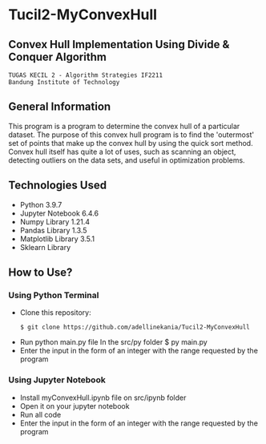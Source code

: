 # Tucil2-MyConvexHull

## Convex Hull Implementation Using Divide & Conquer Algorithm

```
TUGAS KECIL 2 - Algorithm Strategies IF2211
Bandung Institute of Technology
```

## General Information

This program is a program to determine the convex hull of a particular dataset. The purpose of this convex hull program is to find the 'outermost' set of points that make up the convex hull by using the quick sort method. <br/>Convex hull itself has quite a lot of uses, such as scanning an object, detecting outliers on the data sets, and useful in optimization problems.

## Technologies Used

- Python 3.9.7
- Jupyter Notebook 6.4.6
- Numpy Library 1.21.4
- Pandas Library 1.3.5
- Matplotlib Library 3.5.1
- Sklearn Library

## How to Use?

### Using Python Terminal

- Clone this repository:
  ```
  $ git clone https://github.com/adellinekania/Tucil2-MyConvexHull
  ```
- Run python main.py file
  In the src/py folder
  $ py main.py
- Enter the input in the form of an integer with the range requested by the program

### Using Jupyter Notebook

- Install myConvexHull.ipynb file on src/ipynb folder
- Open it on your jupyter notebook
- Run all code
- Enter the input in the form of an integer with the range requested by the program
